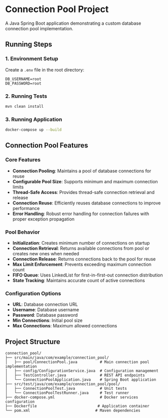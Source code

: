 # Connection Pool Project

A Java Spring Boot application demonstrating a custom database connection pool implementation.

## Running Steps

### 1. Environment Setup
Create a `.env` file in the root directory:
```env
DB_USERNAME=root
DB_PASSWORD=root
```

### 2. Running Tests
```bash
mvn clean install
```

### 3. Running Application
```bash
docker-compose up --build
```

## Connection Pool Features

### Core Features
- **Connection Pooling**: Maintains a pool of database connections for reuse
- **Configurable Pool Size**: Supports minimum and maximum connection limits
- **Thread-Safe Access**: Provides thread-safe connection retrieval and release
- **Connection Reuse**: Efficiently reuses database connections to improve performance
- **Error Handling**: Robust error handling for connection failures with proper exception propagation

### Pool Behavior
- **Initialization**: Creates minimum number of connections on startup
- **Connection Retrieval**: Returns available connections from pool or creates new ones when needed
- **Connection Release**: Returns connections back to the pool for reuse
- **Max Limit Enforcement**: Prevents exceeding maximum connection count
- **FIFO Queue**: Uses LinkedList for first-in-first-out connection distribution
- **State Tracking**: Maintains accurate count of active connections

### Configuration Options
- **URL**: Database connection URL
- **Username**: Database username
- **Password**: Database password
- **Min Connections**: Initial pool size
- **Max Connections**: Maximum allowed connections

## Project Structure

```
connection_pool/
├── src/main/java/com/example/connection_pool/
│   ├── pool/ConnectionPool.java          # Main connection pool implementation
│   ├── config/ConfigurationService.java  # Configuration management
│   ├── TestController.java               # REST API endpoints
│   └── ConnectionPoolApplication.java    # Spring Boot application
├── src/test/java/com/example/connection_pool/pool/
│   ├── ConnectionPoolTest.java           # Unit tests
│   └── ConnectionPoolTestRunner.java     # Test runner
├── docker-compose.yml                    # Docker services configuration
├── Dockerfile                           # Application container
└── pom.xml                             # Maven dependencies
``` 